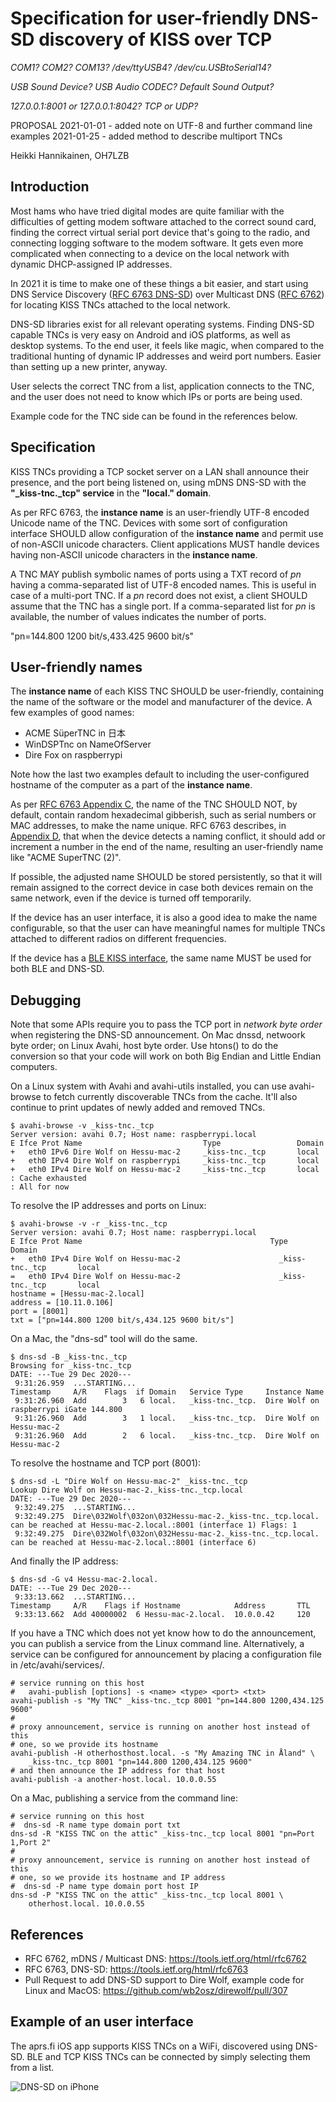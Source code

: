 
Specification for user-friendly DNS-SD discovery of KISS over TCP
=====================================================================

*COM1? COM2? COM13? /dev/ttyUSB4? /dev/cu.USBtoSerial14?*

*USB Sound Device? USB Audio CODEC? Default Sound Output?*

*127.0.0.1:8001 or 127.0.0.1:8042? TCP or UDP?*

PROPOSAL
2021-01-01 - added note on UTF-8 and further command line examples
2021-01-25 - added method to describe multiport TNCs

Heikki Hannikainen, OH7LZB


Introduction
---------------

Most hams who have tried digital modes are quite familiar with the
difficulties of getting modem software attached to the correct sound card,
finding the correct virtual serial port device that's going to the radio,
and connecting logging software to the modem software. It gets even more
complicated when connecting to a device on the local network with dynamic
DHCP-assigned IP addresses.

In 2021 it is time to make one of these things a bit easier, and start
using DNS Service Discovery
([RFC 6763 DNS-SD](https://tools.ietf.org/html/rfc6762)) over Multicast DNS
([RFC 6762](https://tools.ietf.org/html/rfc6763))
for locating KISS TNCs attached to the local network.

DNS-SD libraries exist for all relevant operating systems.  Finding DNS-SD
capable TNCs is very easy on Android and iOS platforms, as well as desktop
systems.  To the end user, it feels like magic, when compared to the
traditional hunting of dynamic IP addresses and weird port numbers.  Easier
than setting up a new printer, anyway.

User selects the correct TNC from a list, application connects to the TNC,
and the user does not need to know which IPs or ports are being used.

Example code for the TNC side can be found in the references below.


Specification
----------------

KISS TNCs providing a TCP socket server on a LAN shall announce their
presence, and the port being listened on, using mDNS DNS-SD with the
**"_kiss-tnc._tcp" service** in the **"local." domain**.

As per RFC 6763, the **instance name** is an user-friendly UTF-8 encoded
Unicode name of the TNC.  Devices with some sort of configuration interface
SHOULD allow configuration of the **instance name** and permit use of
non-ASCII unicode characters.  Client applications MUST handle devices
having non-ASCII unicode characters in the **instance name**.

A TNC MAY publish symbolic names of ports using a TXT record of *pn* having
a comma-separated list of UTF-8 encoded names.  This is useful in case of a
multi-port TNC.  If a *pn* record does not exist, a client SHOULD assume
that the TNC has a single port.  If a comma-separated list for *pn* is
available, the number of values indicates the number of ports.

   "pn=144.800 1200 bit/s,433.425 9600 bit/s"


User-friendly names
----------------------

The **instance name** of each KISS TNC SHOULD be user-friendly, containing the
name of the software or the model and manufacturer of the device.  A few
examples of good names:

* ACME SüperTNC in 日本
* WinDSPTnc on NameOfServer
* Dire Fox on raspberrypi

Note how the last two examples default to including the user-configured
hostname of the computer as a part of the **instance name**.

As per [RFC 6763 Appendix C](https://tools.ietf.org/html/rfc6763#appendix-C),
the name of the TNC SHOULD NOT, by default, contain random hexadecimal
gibberish, such as serial numbers or MAC addresses, to make the name unique.
RFC 6763 describes, in [Appendix D](https://tools.ietf.org/html/rfc6763#appendix-D),
that when the device detects a naming conflict, it should add or increment
a number in the end of the name, resulting an user-friendly name like
"ACME SuperTNC (2)".

If possible, the adjusted name SHOULD be stored persistently, so that it
will remain assigned to the correct device in case both devices remain on
the same network, even if the device is turned off temporarily.

If the device has an user interface, it is also a good idea to make the name
configurable, so that the user can have meaningful names for multiple
TNCs attached to different radios on different frequencies.

If the device has a [BLE KISS interface](https://github.com/hessu/aprs-specs/blob/master/BLE-KISS-API.md),
the same name MUST be used for both BLE and DNS-SD.


Debugging
------------

Note that some APIs require you to pass the TCP port in *network byte order*
when registering the DNS-SD announcement.  On Mac dnssd, netwoork byte
order; on Linux Avahi, host byte order.  Use htons() to do the conversion so
that your code will work on both Big Endian and Little Endian computers.

On a Linux system with Avahi and avahi-utils installed, you can use
avahi-browse to fetch currently discoverable TNCs from the cache. It'll also
continue to print updates of newly added and removed TNCs.

    $ avahi-browse -v _kiss-tnc._tcp
    Server version: avahi 0.7; Host name: raspberrypi.local
    E Ifce Prot Name                           Type                 Domain
    +   eth0 IPv6 Dire Wolf on Hessu-mac-2     _kiss-tnc._tcp       local
    +   eth0 IPv4 Dire Wolf on raspberrypi     _kiss-tnc._tcp       local
    +   eth0 IPv4 Dire Wolf on Hessu-mac-2     _kiss-tnc._tcp       local
    : Cache exhausted
    : All for now

To resolve the IP addresses and ports on Linux:

    $ avahi-browse -v -r _kiss-tnc._tcp
    Server version: avahi 0.7; Host name: raspberrypi.local
    E Ifce Prot Name                                          Type                 Domain
    +   eth0 IPv4 Dire Wolf on Hessu-mac-2                      _kiss-tnc._tcp       local
    =   eth0 IPv4 Dire Wolf on Hessu-mac-2                      _kiss-tnc._tcp       local
    hostname = [Hessu-mac-2.local]
    address = [10.11.0.106]
    port = [8001]
    txt = ["pn=144.800 1200 bit/s,434.125 9600 bit/s"]

On a Mac, the "dns-sd" tool will do the same.

    $ dns-sd -B _kiss-tnc._tcp
    Browsing for _kiss-tnc._tcp
    DATE: ---Tue 29 Dec 2020---
     9:31:26.959  ...STARTING...
    Timestamp     A/R    Flags  if Domain   Service Type     Instance Name
     9:31:26.960  Add        3   6 local.   _kiss-tnc._tcp.  Dire Wolf on raspberrypi iGate 144.800
     9:31:26.960  Add        3   1 local.   _kiss-tnc._tcp.  Dire Wolf on Hessu-mac-2
     9:31:26.960  Add        2   6 local.   _kiss-tnc._tcp.  Dire Wolf on Hessu-mac-2

To resolve the hostname and TCP port (8001):

    $ dns-sd -L "Dire Wolf on Hessu-mac-2" _kiss-tnc._tcp
    Lookup Dire Wolf on Hessu-mac-2._kiss-tnc._tcp.local
    DATE: ---Tue 29 Dec 2020---
     9:32:49.275  ...STARTING...
     9:32:49.275  Dire\032Wolf\032on\032Hessu-mac-2._kiss-tnc._tcp.local. can be reached at Hessu-mac-2.local.:8001 (interface 1) Flags: 1
     9:32:49.275  Dire\032Wolf\032on\032Hessu-mac-2._kiss-tnc._tcp.local. can be reached at Hessu-mac-2.local.:8001 (interface 6)

And finally the IP address:

    $ dns-sd -G v4 Hessu-mac-2.local.
    DATE: ---Tue 29 Dec 2020---
     9:33:13.662  ...STARTING...
    Timestamp     A/R    Flags if Hostname            Address       TTL
     9:33:13.662  Add 40000002  6 Hessu-mac-2.local.  10.0.0.42     120

If you have a TNC which does not yet know how to do the announcement, you
can publish a service from the Linux command line.  Alternatively, a service
can be configured for announcement by placing a configuration file in
/etc/avahi/services/.

    # service running on this host
    #   avahi-publish [options] -s <name> <type> <port> <txt>
    avahi-publish -s "My TNC" _kiss-tnc._tcp 8001 "pn=144.800 1200,434.125 9600"
    #
    # proxy announcement, service is running on another host instead of this
    # one, so we provide its hostname
    avahi-publish -H otherhosthost.local. -s "My Amazing TNC in Åland" \
        _kiss-tnc._tcp 8001 "pn=144.800 1200,434.125 9600"
    # and then announce the IP address for that host
    avahi-publish -a another-host.local. 10.0.0.55

On a Mac, publishing a service from the command line:

    # service running on this host
    #  dns-sd -R name type domain port txt
    dns-sd -R "KISS TNC on the attic" _kiss-tnc._tcp local 8001 "pn=Port 1,Port 2"
    #
    # proxy announcement, service is running on another host instead of this
    # one, so we provide its hostname and IP address
    #  dns-sd -P name type domain port host IP
    dns-sd -P "KISS TNC on the attic" _kiss-tnc._tcp local 8001 \
        otherhost.local. 10.0.0.55


References
--------------

* RFC 6762, mDNS / Multicast DNS: https://tools.ietf.org/html/rfc6762
* RFC 6763, DNS-SD: https://tools.ietf.org/html/rfc6763
* Pull Request to add DNS-SD support to Dire Wolf, example code for Linux
  and MacOS: https://github.com/wb2osz/direwolf/pull/307


Example of an user interface
--------------------------------

The aprs.fi iOS app supports KISS TNCs on a WiFi, discovered using DNS-SD.
BLE and TCP KISS TNCs can be connected by simply selecting them from a list.

![DNS-SD on iPhone](images/tcp-kiss-dns-sd-iphone.png?raw=true)


